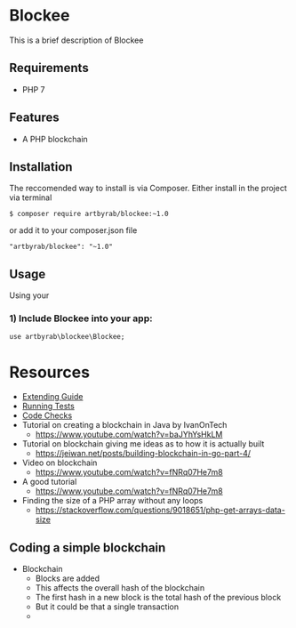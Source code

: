 # Blockee

This is a brief description of Blockee

## Requirements

* PHP 7

## Features

* A PHP blockchain

## Installation

The reccomended way to install is via Composer.
Either install in the project via terminal
```
$ composer require artbyrab/blockee:~1.0
```

or add it to your composer.json file
```
"artbyrab/blockee": "~1.0"
```

## Usage

Using your

### 1) Include Blockee into your app:
```
use artbyrab\blockee\Blockee;
```

# Resources

* [Extending Guide](documents/extending.md)
* [Running Tests](documents/running-tests.md)
* [Code Checks](documents/code-checks.md)
* Tutorial on creating a blockchain in Java by IvanOnTech
    * https://www.youtube.com/watch?v=baJYhYsHkLM
* Tutorial on blockchain giving me ideas as to how it is actually built
    * https://jeiwan.net/posts/building-blockchain-in-go-part-4/
* Video on blockchain
    * https://www.youtube.com/watch?v=fNRq07He7m8
* A good tutorial
    * https://www.youtube.com/watch?v=fNRq07He7m8
* Finding the size of a PHP array without any loops
    * https://stackoverflow.com/questions/9018651/php-get-arrays-data-size

## Coding a simple blockchain

* Blockchain
    * Blocks are added
    * This affects the overall hash of the blockchain
    * The first hash in a new block is the total hash of the previous block
    * But it could be that a single transaction
    * 